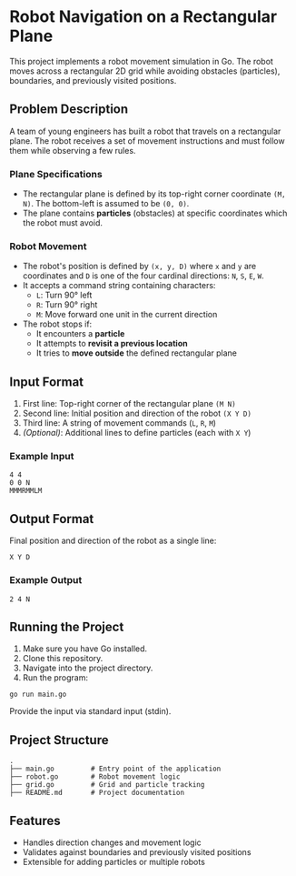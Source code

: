 # Robot Navigation on a Rectangular Plane

This project implements a robot movement simulation in Go. The robot moves across a rectangular 2D grid while avoiding obstacles (particles), boundaries, and previously visited positions.

## Problem Description

A team of young engineers has built a robot that travels on a rectangular plane. The robot receives a set of movement instructions and must follow them while observing a few rules.

### Plane Specifications

*   The rectangular plane is defined by its top-right corner coordinate `(M, N)`. The bottom-left is assumed to be `(0, 0)`.
*   The plane contains **particles** (obstacles) at specific coordinates which the robot must avoid.

### Robot Movement

*   The robot's position is defined by `(x, y, D)` where `x` and `y` are coordinates and `D` is one of the four cardinal directions: `N`, `S`, `E`, `W`.
*   It accepts a command string containing characters:
    *   `L`: Turn 90° left
    *   `R`: Turn 90° right
    *   `M`: Move forward one unit in the current direction
*   The robot stops if:
    *   It encounters a **particle**
    *   It attempts to **revisit a previous location**
    *   It tries to **move outside** the defined rectangular plane

## Input Format

1.  First line: Top-right corner of the rectangular plane `(M N)`
2.  Second line: Initial position and direction of the robot `(X Y D)`
3.  Third line: A string of movement commands (`L`, `R`, `M`)
4.  _(Optional)_: Additional lines to define particles (each with `X Y`)

### Example Input

```
4 4
0 0 N
MMMRMMLM
```

## Output Format

Final position and direction of the robot as a single line:

```
X Y D
```

### Example Output

```
2 4 N
```

## Running the Project

1.  Make sure you have Go installed.
2.  Clone this repository.
3.  Navigate into the project directory.
4.  Run the program:

```
go run main.go
```

Provide the input via standard input (stdin).

## Project Structure

```
.
├── main.go         # Entry point of the application
├── robot.go        # Robot movement logic
├── grid.go         # Grid and particle tracking
├── README.md       # Project documentation
```

## Features

*   Handles direction changes and movement logic
*   Validates against boundaries and previously visited positions
*   Extensible for adding particles or multiple robots
